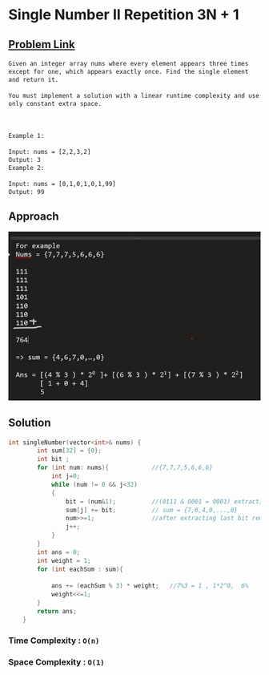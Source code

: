 # Single Number II Repetition 3N + 1

## [Problem Link ](https://leetcode.com/problems/single-number-ii/description/)

```
Given an integer array nums where every element appears three times except for one, which appears exactly once. Find the single element and return it.

You must implement a solution with a linear runtime complexity and use only constant extra space.

 

Example 1:

Input: nums = [2,2,3,2]
Output: 3
Example 2:

Input: nums = [0,1,0,1,0,1,99]
Output: 99
```



## Approach

![alt text](Images/3nplus1.png)


## Solution 



```c++
int singleNumber(vector<int>& nums) {
        int sum[32] = {0};
        int bit ;
        for (int num: nums){            //{7,7,7,5,6,6,6}
            int j=0;
            while (num != 0 && j<32)
            {
                bit = (num&1);          //(0111 & 0001 = 0001) extracting bits 
                sum[j] += bit;          // sum = {7,6,4,0,...,0}
                num>>=1;                //after extracting last bit remove last bit 
                j++;
            }
        }
        int ans = 0;
        int weight = 1;
        for (int eachSum : sum){
           
            ans += (eachSum % 3) * weight;   //7%3 = 1 , 1*2^0,  6%
            weight<<=1;
        }
        return ans;
    }

```
### Time Complexity : `O(n)`


### Space Complexity : `O(1)`